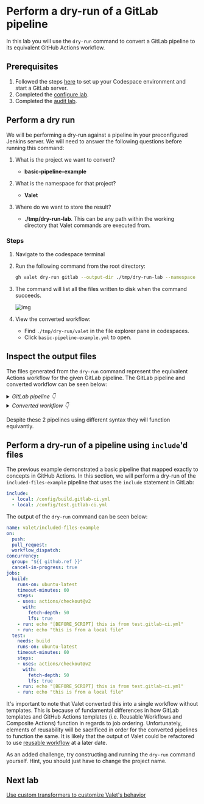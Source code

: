 # Perform a dry-run of a GitLab pipeline

In this lab you will use the `dry-run` command to convert a GitLab pipeline to its equivalent GitHub Actions workflow.

## Prerequisites

1. Followed the steps [here](./readme.md#configure-your-codespace) to set up your Codespace environment and start a GitLab server.
2. Completed the [configure lab](./1-configure-lab.md#configuring-credentials).
3. Completed the [audit lab](./2-audit.md).

## Perform a dry run

We will be performing a dry-run against a pipeline in your preconfigured Jenkins server. We will need to answer the following questions before running this command:

1. What is the project we want to convert?
    - __basic-pipeline-example__

2. What is the namespace for that project?
    - __Valet__

3. Where do we want to store the result?
    - __./tmp/dry-run-lab__. This can be any path within the working directory that Valet commands are executed from.

### Steps

1. Navigate to the codespace terminal
2. Run the following command from the root directory:

    ```bash
    gh valet dry-run gitlab --output-dir ./tmp/dry-run-lab --namespace valet --project basic-pipeline-example
    ```

3. The command will list all the files written to disk when the command succeeds.

    ![img](https://user-images.githubusercontent.com/18723510/184173635-aec28d1c-8c61-4dcf-a743-f86cbdc836c5.png)

4. View the converted workflow:
    - Find `./tmp/dry-run/valet` in the file explorer pane in codespaces.
    - Click `basic-pipeline-example.yml` to open.
   
## Inspect the output files

The files generated from the `dry-run` command represent the equivalent Actions workflow for the given GitLab pipeline. The GitLab pipeline and converted workflow can be seen below:

<details>
  <summary><em>GitLab pipeline 👇</em></summary>

```yaml
stages:
  - build
  - test
  - deploy

image: alpine

build_a:
  stage: build
  script:
    - echo "This job builds something."
    - sleep 100

build_b:
  stage: build
  script:
    - echo "This job builds something else."
    - sleep 70

test_a:
  stage: test
  script:
    - echo "This job tests something. It will only run when all jobs in the"
    - echo "build stage are complete."

test_b:
  stage: test
  script:
    - echo "This job tests something else. It will only run when all jobs in the"
    - echo "build stage are complete too. It will start at about the same time as test_a."
    - sleep 300

deploy_a:
  stage: deploy
  script:
    - echo "This job deploys something. It will only run when all jobs in the"
    - echo "test stage complete."
    - sleep 600

deploy_b:
  stage: deploy
  script:
    - echo "This job deploys something else. It will only run when all jobs in the"
    - echo "test stage complete. It will start at about the same time as deploy_a."
    - sleep 400

```

</details>

<details>
  <summary><em>Converted workflow 👇</em></summary>
  
```yaml
name: valet/basic-pipeline-example
on:
  push:
  workflow_dispatch:
concurrency:
  group: "${{ github.ref }}"
  cancel-in-progress: true
jobs:
  build_a:
    runs-on: ubuntu-latest
    container:
      image: alpine
    timeout-minutes: 60
    steps:
    - uses: actions/checkout@v2
      with:
        fetch-depth: 20
        lfs: true
    - run: echo "This job builds something."
    - run: sleep 100
  build_b:
    runs-on: ubuntu-latest
    container:
      image: alpine
    timeout-minutes: 60
    steps:
    - uses: actions/checkout@v2
      with:
        fetch-depth: 20
        lfs: true
    - run: echo "This job builds something else."
    - run: sleep 70
  test_a:
    needs:
    - build_a
    - build_b
    runs-on: ubuntu-latest
    container:
      image: alpine
    timeout-minutes: 60
    steps:
    - uses: actions/checkout@v2
      with:
        fetch-depth: 20
        lfs: true
    - run: echo "This job tests something. It will only run when all jobs in the"
    - run: echo "build stage are complete."
  test_b:
    needs:
    - build_a
    - build_b
    runs-on: ubuntu-latest
    container:
      image: alpine
    timeout-minutes: 60
    steps:
    - uses: actions/checkout@v2
      with:
        fetch-depth: 20
        lfs: true
    - run: echo "This job tests something else. It will only run when all jobs in the"
    - run: echo "build stage are complete too. It will start at about the same time as test_a."
    - run: sleep 300
  deploy_a:
    needs:
    - test_a
    - test_b
    runs-on: ubuntu-latest
    container:
      image: alpine
    timeout-minutes: 60
    steps:
    - uses: actions/checkout@v2
      with:
        fetch-depth: 20
        lfs: true
    - run: echo "This job deploys something. It will only run when all jobs in the"
    - run: echo "test stage complete."
    - run: sleep 600
  deploy_b:
    needs:
    - test_a
    - test_b
    runs-on: ubuntu-latest
    container:
      image: alpine
    timeout-minutes: 60
    steps:
    - uses: actions/checkout@v2
      with:
        fetch-depth: 20
        lfs: true
    - run: echo "This job deploys something else. It will only run when all jobs in the"
    - run: echo "test stage complete. It will start at about the same time as deploy_a."
    - run: sleep 400
```
</details>

Despite these 2 pipelines using different syntax they will function equivantly.

## Perform a dry-run of a pipeline using `include`'d files

The previous example demonstrated a basic pipeline that mapped exactly to concepts in GitHub Actions. In this section, we will perform a dry-run of the `included-files-example` pipeline that uses the `include` statement in GitLab:

```yaml
include:
  - local: /config/build.gitlab-ci.yml
  - local: /config/test.gitlab-ci.yml
```

The output of the `dry-run` command can be seen below:

```yaml
name: valet/included-files-example
on:
  push:
  pull_request:
  workflow_dispatch:
concurrency:
  group: "${{ github.ref }}"
  cancel-in-progress: true
jobs:
  build:
    runs-on: ubuntu-latest
    timeout-minutes: 60
    steps:
    - uses: actions/checkout@v2
      with:
        fetch-depth: 50
        lfs: true
    - run: echo "[BEFORE_SCRIPT] this is from test.gitlab-ci.yml"
    - run: echo "this is from a local file"
  test:
    needs: build
    runs-on: ubuntu-latest
    timeout-minutes: 60
    steps:
    - uses: actions/checkout@v2
      with:
        fetch-depth: 50
        lfs: true
    - run: echo "[BEFORE_SCRIPT] this is from test.gitlab-ci.yml"
    - run: echo "this is from a local file"
```

It's important to note that Valet converted this into a single workflow without templates. This is because of fundamental differences in how GitLab templates and GitHub Actions templates (i.e. Reusable Workflows and Composite Actions) function in regards to job ordering. Unfortunately, elements of reusability will be sacrificed in order for the converted pipelines to function the same. It is likely that the output of Valet could be refactored to use [reusable workflow](https://docs.github.com/en/actions/using-workflows/reusing-workflows) at a later date.

As an added challenge, try constructing and running the `dry-run` command yourself. Hint, you should just have to change the project name.

## Next lab

[Use custom transformers to customize Valet's behavior](./4-custom-transformers.md)


